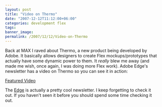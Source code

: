 ```yaml
---
layout: post
title: "Video on Thermo"
date: "2007-12-12T11:12:00+06:00"
categories: development flex 
tags: 
banner_image: 
permalink: /2007/12/12/Video-on-Thermo
---
```


Back at MAX I raved about Thermo, a new product being developed by Adobe. It basically allows designers to create Flex mockups/prototypes that actually have some dynamic power to them. It <i>really</i> blew me away (and made me wish, once again, I was doing more Flex work). Adobe Edge's newsletter has a video on Thermo so you can see it in action:

<a href="http://www.adobe.com/newsletters/edge/december2007/video/index.html">Featured Video</a>

The <a href="http://www.adobe.com/newsletters/edge/december2007/">Edge</a> is actually a pretty cool newsletter. I keep forgetting to check it out. If you haven't seen it before you should spend some time checking it out.
